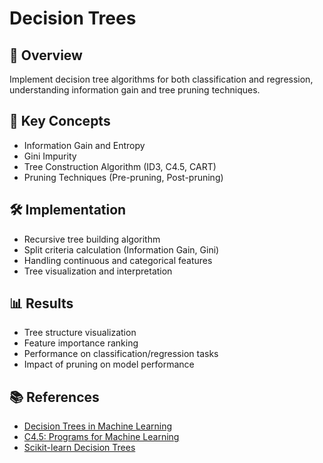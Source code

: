 # Decision Trees

## 📌 Overview
Implement decision tree algorithms for both classification and regression, understanding information gain and tree pruning techniques.

## 🧠 Key Concepts
- Information Gain and Entropy
- Gini Impurity
- Tree Construction Algorithm (ID3, C4.5, CART)
- Pruning Techniques (Pre-pruning, Post-pruning)

## 🛠️ Implementation
- Recursive tree building algorithm
- Split criteria calculation (Information Gain, Gini)
- Handling continuous and categorical features
- Tree visualization and interpretation

## 📊 Results
- Tree structure visualization
- Feature importance ranking
- Performance on classification/regression tasks
- Impact of pruning on model performance

## 📚 References
- [Decision Trees in Machine Learning](https://towardsdatascience.com/decision-trees-in-machine-learning-641b9c4e8dcb)
- [C4.5: Programs for Machine Learning](https://link.springer.com/book/10.1007/978-3-642-96880-4)
- [Scikit-learn Decision Trees](https://scikit-learn.org/stable/modules/tree.html) 